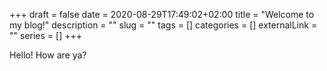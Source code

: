 +++ 
draft = false
date = 2020-08-29T17:49:02+02:00
title = "Welcome to my blog!"
description = ""
slug = ""
tags = []
categories = []
externalLink = ""
series = []
+++

Hello! How are ya?
